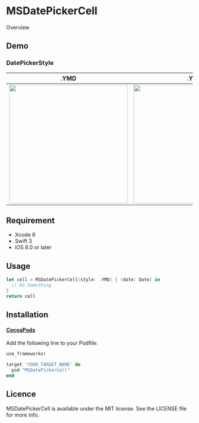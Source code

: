 MSDatePickerCell
====

Overview

## Demo
### DatePickerStyle

.YMD | .YM | .MD
--- | --- | ---
<img src="https://raw.githubusercontent.com/masashi-sutou/MSDatePickerCell/master/demo_images/ymd.jpg" width="320"/> | <img src="https://raw.githubusercontent.com/masashi-sutou/MSDatePickerCell/master/demo_images/ym.jpg" width="320"/> | <img src="https://raw.githubusercontent.com/masashi-sutou/MSDatePickerCell/master/demo_images/md.jpg" width="320"/>

## Requirement
- Xcode 8
- Swift 3
- iOS 8.0 or later

## Usage
```Swift
let cell = MSDatePickerCell(style: .YMD) { (date: Date) in
  // Do Something
}
return cell
```

## Installation
#### [CocoaPods](https://cocoapods.org/)
Add the following line to your Podfile:
```ruby
use_frameworks!

target 'YOUR_TARGET_NAME' do
  pod "MSDatePickerCell"
end
```

## Licence
MSDatePickerCell is available under the MIT license. See the LICENSE file for more info.
